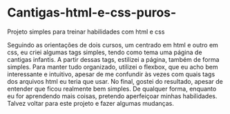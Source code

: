 # Cantigas-html-e-css-puros-
Projeto simples para treinar habilidades com html e css

Seguindo as orientações de dois cursos, um centrado em html e outro em css, eu criei algumas tags simples, tendo como tema uma página de cantigas infantis.
A partir dessas tags, estilizei a página, também de forma simples. 
Para manter tudo organizado, utilizei o flexbox, que eu acho bem interessante e intuitivo, apesar de me confundir às vezes com quais tags dos arquivos html eu teria que usar.
No final, gostei do resultado, apesar de entender que ficou realmente bem simples. De qualquer forma, enquanto eu for aprendendo mais coisas, pretendo aperfeiçoar minhas habilidades. Talvez voltar para este projeto e fazer algumas mudanças.

